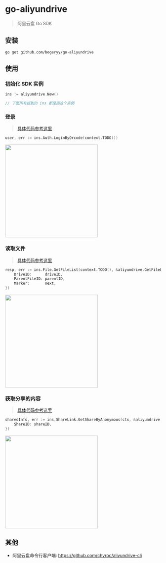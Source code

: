 # go-aliyundrive

> 阿里云盘 Go SDK

## 安装

```shell
go get github.com/bogeryy/go-aliyundrive
```

## 使用

### 初始化 SDK 实例

```go
ins := aliyundrive.New()

// 下面所有提到的 ins 都是指这个实例
```

### 登录

> [具体代码参考这里](./_examples/login-by-qrcode/main.go)


```go
user, err := ins.Auth.LoginByQrcode(context.TODO())
```

<img src="screenshots/login-by-qrcode.png" width="300px" >

### 读取文件

> [具体代码参考这里](./_examples/list-files/main.go)

```go
resp, err := ins.File.GetFileList(context.TODO(), &aliyundrive.GetFileListReq{
    DriveID:      driveID,
    ParentFileID: parentID,
    Marker:       next,
})
```

<img src="screenshots/list-files.png" width="300px" >

### 获取分享的内容

> [具体代码参考这里](./_examples/get-share/main.go)

```go
sharedInfo, err := ins.ShareLink.GetShareByAnonymous(ctx, &aliyundrive.GetShareByAnonymousReq{
    ShareID: shareID,
})
```

<img src="screenshots/get-share.png" width="300px" >

## 其他

- 阿里云盘命令行客户端: https://github.com/chyroc/aliyundrive-cli
